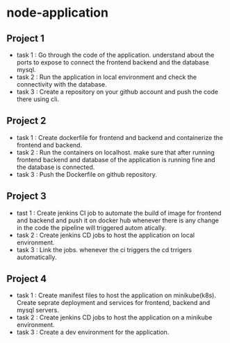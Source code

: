 # node-application

## Project 1 
* task 1 : Go through the code of the application. understand about the ports to expose to connect the frontend backend and the database mysql.
* task 2 : Run the application in local environment and check the connectivity with the database.
* task 3 : Create a repository on your github account and push the code there using cli.

## Project 2
* task 1 : Create dockerfile for frontend and backend and containerize the frontend and backend.
* task 2 : Run the containers on localhost. make sure that after running frontend backend and database of the application is running fine and the database is connected.
* task 3 : Push the Dockerfile on github repository.

## Project 3
* tast 1 : Create jenkins CI job to automate the build of image for frontend and backend and push it on docker hub whenever there is any change in the code the pipeline will triggered autom atically.
* task 2 : Create jenkins CD jobs to host the application on local environment.
* task 3 : Link the jobs. whenever the ci triggers the cd trrigers automatically.

## Project 4
* task 1 : Create manifest files to host the application on minikube(k8s). Create seprate deployment and services for frontend, backend and mysql servers.
* task 2 : Create jenkins CD jobs to host the application on a minikube environment.
* task 3 : Create a dev environment for the application.

